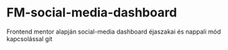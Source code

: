 # FM-social-media-dashboard
Frontend mentor alapján social-media dashboard éjaszakai és nappali mód kapcsolással
git 